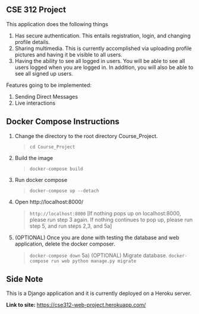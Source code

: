 CSE 312 Project
------

This application does the following things
1) Has secure authentication. This entails registration, login, and changing profile details.
2) Sharing multimedia. This is currently accomplished via uploading profile pictures and having it be visible to all users.
3) Having the ability to see all logged in users. You will be able to see all users logged when you are logged in. In addition, you will also be able to see all signed up users.

Features going to be implemented:
1) Sending Direct Messages
2) Live interactions

## Docker Compose Instructions
1) Change the directory to the root directory Course_Project.
   >`cd Course_Project`

2) Build the image
   >`docker-compose build`
   
3) Run docker compose
   >`docker-compose up --detach`

4) Open http://localhost:8000/
   >`http://localhost:8000`
 [If nothing pops up on localhost:8000, please run step 3 again. If nothing continues to pop up, please run step 5, and run steps 2,3, and 5a]

5) (OPTIONAL) Once you are done with testing the database and web application, delete the docker composer.
   >`docker-compose down`
5a) (OPTIONAL) Migrate database.
   >`docker-compose run web python manage.py migrate`
   
## Side Note
This is a Django application and it is currently deployed on a Heroku server.

**Link to site:**
https://cse312-web-project.herokuapp.com/
